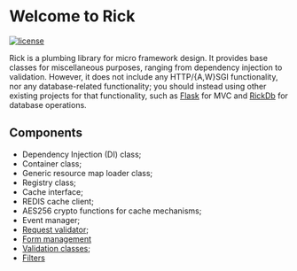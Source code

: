 # Welcome to Rick

[![license](https://img.shields.io/pypi/l/rick.svg)](https://git.oddbit.org/OddBit/rick/src/branch/master/LICENSE)

Rick is a plumbing library for micro framework design. It provides base classes for miscellaneous purposes, ranging from
dependency injection to validation. However, it does not include any HTTP/{A,W}SGI functionality, nor any database-related 
functionality; you should instead using other existing projects for that functionality, such as [Flask](https://flask.palletsprojects.com) for
MVC and [RickDb](https://git.oddbit.org/OddBit/rick_db) for database operations.

## Components
- Dependency Injection (DI) class;
- Container class;
- Generic resource map loader class;
- Registry class;
- Cache interface;
- REDIS cache client;
- AES256 crypto functions for cache mechanisms;
- Event manager;
- [Request validator](forms/requests.md);
- [Form management](forms/index.md)
- [Validation classes](validators/index.md);
- [Filters](filters/index.md)

